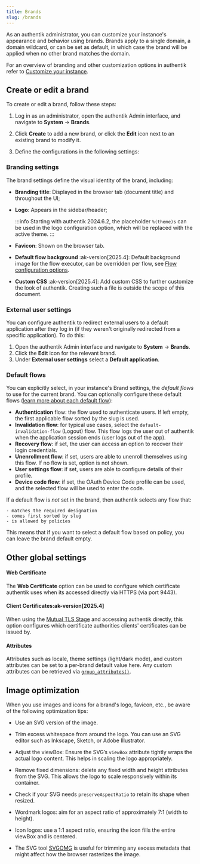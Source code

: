 ```yaml
---
title: Brands
slug: /brands
---
```


As an authentik administrator, you can customize your instance's appearance and behavior using brands. Brands apply to a single domain, a domain wildcard, or can be set as default, in which case the brand will be applied when no other brand matches the domain.

For an overview of branding and other customization options in authentik refer to [Customize your instance](../customize/index.md).

## Create or edit a brand

To create or edit a brand, follow these steps:

1. Log in as an administrator, open the authentik Admin interface, and navigate to **System** -> **Brands**.

2. Click **Create** to add a new brand, or click the **Edit** icon next to an existing brand to modify it.

3. Define the configurations in the following settings:

### Branding settings

The brand settings define the visual identity of the brand, including:

- **Branding title**: Displayed in the browser tab (document title) and throughout the UI;
- **Logo**: Appears in the sidebar/header;

    :::info
    Starting with authentik 2024.6.2, the placeholder `%(theme)s` can be used in the logo configuration option, which will be replaced with the active theme.
    :::

- **Favicon**: Shown on the browser tab.
- **Default flow background** :ak-version[2025.4]: Default background image for the flow executor, can be overridden per flow, see [Flow configuration options](../add-secure-apps/flows-stages/flow/index.md#flow-configuration-options).
- **Custom CSS** :ak-version[2025.4]: Add custom CSS to further customize the look of authentik. Creating such a file is outside the scope of this document.

### External user settings

You can configure authentik to redirect external users to a default application after they log in (if they weren't originally redirected from a specific application). To do this:

1. Open the authentik Admin interface and navigate to **System** -> **Brands**.
2. Click the **Edit** icon for the relevant brand.
3. Under **External user settings** select a **Default application**.

### Default flows

You can explicitly select, in your instance's Brand settings, the _default flows_ to use for the current brand. You can optionally configure these default flows ([learn more about each default flow](../add-secure-apps/flows-stages/flow/examples/default_flows.md)):

- **Authentication** flow: the flow used to authenticate users. If left empty, the first applicable flow sorted by the slug is used.
- **Invalidation flow**: for typical use cases, select the `default-invalidation-flow` (Logout) flow. This flow logs the user out of authentik when the application session ends (user logs out of the app).
- **Recovery flow**: if set, the user can access an option to recover their login credentials.
- **Unenrollment flow**: if set, users are able to unenroll themselves using this flow. If no flow is set, option is not shown.
- **User settings flow**: if set, users are able to configure details of their profile.
- **Device code flow**: if set, the OAuth Device Code profile can be used, and the selected flow will be used to enter the code.

If a default flow is _not_ set in the brand, then authentik selects any flow that:

    - matches the required designation
    - comes first sorted by slug
    - is allowed by policies

This means that if you want to select a default flow based on policy, you can leave the brand default empty.

## Other global settings

#### Web Certificate

The **Web Certificate** option can be used to configure which certificate authentik uses when its accessed directly via HTTPS (via port 9443).

#### Client Certificates:ak-version[2025.4]

When using the [Mutual TLS Stage](../add-secure-apps/flows-stages/stages/mtls/index.md) and accessing authentik directly, this option configures which certificate authorities clients' certificates can be issued by.

#### Attributes

Attributes such as locale, theme settings (light/dark mode), and custom attributes can be set to a per-brand default value here. Any custom attributes can be retrieved via [`group_attributes()`](../users-sources/user/user_ref.mdx#object-properties).

## Image optimization

When you use images and icons for a brand's logo, favicon, etc., be aware of the following optimization tips:

- Use an SVG version of the image.

- Trim excess whitespace from around the logo. You can use an SVG editor such as Inkscape, Sketch, or Adobe Illustrator.

- Adjust the viewBox: Ensure the SVG’s `viewBox` attribute tightly wraps the actual logo content. This helps in scaling the logo appropriately.

- Remove fixed dimensions: delete any fixed width and height attributes from the SVG. This allows the logo to scale responsively within its container.

- Check if your SVG needs `preserveAspectRatio` to retain its shape when resized.

- Wordmark logos: aim for an aspect ratio of approximately 7:1 (width to height).

- Icon logos: use a 1:1 aspect ratio, ensuring the icon fills the entire viewBox and is centered.

- The SVG tool [SVGOMG](https://svgomg.net/) is useful for trimming any excess metadata that might affect how the browser rasterizes the image.
